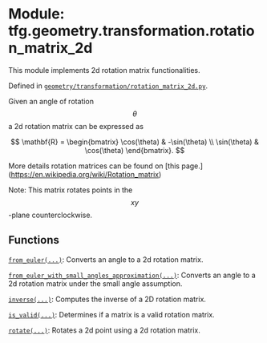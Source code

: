 <div itemscope itemtype="http://developers.google.com/ReferenceObject">
<meta itemprop="name" content="tfg.geometry.transformation.rotation_matrix_2d" />
<meta itemprop="path" content="Stable" />
</div>

# Module: tfg.geometry.transformation.rotation_matrix_2d

This module implements 2d rotation matrix functionalities.



Defined in [`geometry/transformation/rotation_matrix_2d.py`](https://github.com/tensorflow/agents/tree/master/tensorflow_graphics/geometry/transformation/rotation_matrix_2d.py).

<!-- Placeholder for "Used in" -->

Given an angle of rotation $$\theta$$ a 2d rotation matrix can be expressed as

$$
\mathbf{R} =
\begin{bmatrix}
\cos(\theta) & -\sin(\theta) \\
\sin(\theta) & \cos(\theta)
\end{bmatrix}.
$$

More details rotation matrices can be found on [this page.]
(https://en.wikipedia.org/wiki/Rotation_matrix)

Note: This matrix rotates points in the $$xy$$-plane counterclockwise.

## Functions

[`from_euler(...)`](../../../tfg/geometry/transformation/rotation_matrix_2d/from_euler.md): Converts an angle to a 2d rotation matrix.

[`from_euler_with_small_angles_approximation(...)`](../../../tfg/geometry/transformation/rotation_matrix_2d/from_euler_with_small_angles_approximation.md): Converts an angle to a 2d rotation matrix under the small angle assumption.

[`inverse(...)`](../../../tfg/geometry/transformation/rotation_matrix_2d/inverse.md): Computes the inverse of a 2D rotation matrix.

[`is_valid(...)`](../../../tfg/geometry/transformation/rotation_matrix_2d/is_valid.md): Determines if a matrix is a valid rotation matrix.

[`rotate(...)`](../../../tfg/geometry/transformation/rotation_matrix_2d/rotate.md): Rotates a 2d point using a 2d rotation matrix.

